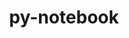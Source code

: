 ---
title: "py-notebook"
layout: cache
categories: [package, develop]
meta: {"compilers": ["gcc@=11.4.0", "gcc@=9.4.0", "oneapi@=2024.2.1"], "num_specs": 92, "num_specs_by_stack": {"e4s": 31, "e4s-neoverse-v2": 12, "e4s-neoverse_v1": 9, "e4s-oneapi": 27, "e4s-power": 8, "root": 92}, "oss": ["ubuntu20.04", "ubuntu22.04"], "platforms": ["linux"], "stacks": ["e4s", "e4s-neoverse-v2", "e4s-neoverse_v1", "e4s-oneapi", "e4s-power", "root"], "targets": ["neoverse_v1", "neoverse_v2", "ppc64le", "x86_64_v3"], "versions": ["6.4.12", "6.5.4"]}
spec_details: [{"compiler": "gcc@=9.4.0", "hash": "22qnpxyyilo4kcudxokat73va2dsnzis", "os": "ubuntu20.04", "platform": "linux", "size": "-", "stacks": ["e4s-power", "root"], "target": "ppc64le", "variants": ["build_system=python_pip"], "versions": ["6.4.12"]}, {"compiler": "oneapi@=2024.2.1", "hash": "2bd5v6fpkmgsg5galmc5obp4provbqz4", "os": "ubuntu22.04", "platform": "linux", "size": "-", "stacks": ["e4s-oneapi", "root"], "target": "x86_64_v3", "variants": ["build_system=python_pip"], "versions": ["6.4.12"]}, {"compiler": "gcc@=11.4.0", "hash": "2ec62azixuerehvycvz6dp7gduf4ralc", "os": "ubuntu22.04", "platform": "linux", "size": "-", "stacks": ["e4s", "root"], "target": "x86_64_v3", "variants": ["build_system=python_pip"], "versions": ["6.5.4"]}, {"compiler": "oneapi@=2024.2.1", "hash": "34b6n2er3tszu3sbwc5uj3pwu7o6l53g", "os": "ubuntu22.04", "platform": "linux", "size": "-", "stacks": ["root"], "target": "x86_64_v3", "variants": ["build_system=python_pip"], "versions": ["6.5.4"]}, {"compiler": "gcc@=11.4.0", "hash": "3d53ytr76ztub333qc2vihti2bz4g4qu", "os": "ubuntu22.04", "platform": "linux", "size": "-", "stacks": ["e4s-neoverse_v1", "root"], "target": "neoverse_v1", "variants": ["build_system=python_pip"], "versions": ["6.5.4"]}, {"compiler": "gcc@=11.4.0", "hash": "3nmhsddxqf3kkmnqneankom7yvyslwvl", "os": "ubuntu22.04", "platform": "linux", "size": "-", "stacks": ["e4s", "root"], "target": "x86_64_v3", "variants": ["build_system=python_pip"], "versions": ["6.5.4"]}, {"compiler": "gcc@=11.4.0", "hash": "43ljoqzqhn3nwr2auh2n7jqgof2g7fuq", "os": "ubuntu22.04", "platform": "linux", "size": "-", "stacks": ["e4s", "root"], "target": "x86_64_v3", "variants": ["build_system=python_pip"], "versions": ["6.5.4"]}, {"compiler": "oneapi@=2024.2.1", "hash": "44b5do4lx4363lksazyxuf77xjebasep", "os": "ubuntu22.04", "platform": "linux", "size": "-", "stacks": ["e4s-oneapi", "root"], "target": "x86_64_v3", "variants": ["build_system=python_pip"], "versions": ["6.4.12"]}, {"compiler": "gcc@=11.4.0", "hash": "4ubdgg22jtsidnluoynifzcxhwyflpz4", "os": "ubuntu22.04", "platform": "linux", "size": "-", "stacks": ["e4s", "root"], "target": "x86_64_v3", "variants": ["build_system=python_pip"], "versions": ["6.5.4"]}, {"compiler": "gcc@=11.4.0", "hash": "5b2t2qra2vsvlxnnceurwtg64d4w3wx7", "os": "ubuntu22.04", "platform": "linux", "size": "-", "stacks": ["e4s-neoverse_v1", "root"], "target": "neoverse_v1", "variants": ["build_system=python_pip"], "versions": ["6.5.4"]}, {"compiler": "gcc@=11.4.0", "hash": "6duw5nd75sxe2ah622vfyhyfcxdeywcx", "os": "ubuntu22.04", "platform": "linux", "size": "-", "stacks": ["root"], "target": "x86_64_v3", "variants": ["build_system=python_pip"], "versions": ["6.5.4"]}, {"compiler": "gcc@=11.4.0", "hash": "6f5u22bbdbadkechihtkf4y6k2ieafts", "os": "ubuntu22.04", "platform": "linux", "size": "-", "stacks": ["e4s-neoverse_v1", "root"], "target": "neoverse_v1", "variants": ["build_system=python_pip"], "versions": ["6.5.4"]}, {"compiler": "oneapi@=2024.2.1", "hash": "6xvw6zfv5rmmrssnm5ybx6xzq6byyuqs", "os": "ubuntu22.04", "platform": "linux", "size": "-", "stacks": ["e4s-oneapi", "root"], "target": "x86_64_v3", "variants": ["build_system=python_pip"], "versions": ["6.5.4"]}, {"compiler": "gcc@=11.4.0", "hash": "6ynp7zxo5lgwfhxdrrnkv2cewwk4mlzq", "os": "ubuntu22.04", "platform": "linux", "size": "-", "stacks": ["e4s-neoverse-v2", "root"], "target": "neoverse_v2", "variants": ["build_system=python_pip"], "versions": ["6.5.4"]}, {"compiler": "oneapi@=2024.2.1", "hash": "7gza3mzjngpbaz5e2pxyevhph626hfiz", "os": "ubuntu22.04", "platform": "linux", "size": "-", "stacks": ["e4s-oneapi", "root"], "target": "x86_64_v3", "variants": ["build_system=python_pip"], "versions": ["6.5.4"]}, {"compiler": "gcc@=11.4.0", "hash": "az2dmfnwfc453onwx3fn5txf6ua3cgqz", "os": "ubuntu22.04", "platform": "linux", "size": "-", "stacks": ["root"], "target": "x86_64_v3", "variants": ["build_system=python_pip"], "versions": ["6.5.4"]}, {"compiler": "gcc@=11.4.0", "hash": "be4pjowlgwigqyajhlhugwrovhtvyneo", "os": "ubuntu22.04", "platform": "linux", "size": "-", "stacks": ["root"], "target": "x86_64_v3", "variants": ["build_system=python_pip"], "versions": ["6.5.4"]}, {"compiler": "gcc@=11.4.0", "hash": "bg5e3kzfryhph4ej6clsbk6rry32a5uk", "os": "ubuntu22.04", "platform": "linux", "size": "-", "stacks": ["e4s-neoverse-v2", "root"], "target": "neoverse_v2", "variants": ["build_system=python_pip"], "versions": ["6.5.4"]}, {"compiler": "gcc@=11.4.0", "hash": "bglx36jah3uamjy7dsqyxwpjlernhqh2", "os": "ubuntu22.04", "platform": "linux", "size": "-", "stacks": ["e4s", "root"], "target": "x86_64_v3", "variants": ["build_system=python_pip"], "versions": ["6.5.4"]}, {"compiler": "gcc@=11.4.0", "hash": "bvvvcwlqcyj7g563bndvsf3uouendjnk", "os": "ubuntu22.04", "platform": "linux", "size": "-", "stacks": ["e4s", "root"], "target": "x86_64_v3", "variants": ["build_system=python_pip"], "versions": ["6.5.4"]}, {"compiler": "oneapi@=2024.2.1", "hash": "ce4xpythaxejjsc7laau6ey23aj37hg3", "os": "ubuntu22.04", "platform": "linux", "size": "-", "stacks": ["e4s-oneapi", "root"], "target": "x86_64_v3", "variants": ["build_system=python_pip"], "versions": ["6.4.12"]}, {"compiler": "gcc@=11.4.0", "hash": "cxy5q7piygkggs6saksm32wemk24gkgf", "os": "ubuntu22.04", "platform": "linux", "size": "-", "stacks": ["e4s", "root"], "target": "x86_64_v3", "variants": ["build_system=python_pip"], "versions": ["6.5.4"]}, {"compiler": "gcc@=11.4.0", "hash": "d2mqz2vgmbjfgqpiuktyh3nscxq4ithb", "os": "ubuntu22.04", "platform": "linux", "size": "-", "stacks": ["e4s", "root"], "target": "x86_64_v3", "variants": ["build_system=python_pip"], "versions": ["6.5.4"]}, {"compiler": "gcc@=11.4.0", "hash": "d3ylebj6xlzxnnsc522ijwcshyzqr5wa", "os": "ubuntu22.04", "platform": "linux", "size": "-", "stacks": ["e4s-neoverse-v2", "root"], "target": "neoverse_v2", "variants": ["build_system=python_pip"], "versions": ["6.5.4"]}, {"compiler": "gcc@=11.4.0", "hash": "d7eo7yljdnfrs632xepm3verptaaye4i", "os": "ubuntu22.04", "platform": "linux", "size": "-", "stacks": ["e4s-neoverse-v2", "root"], "target": "neoverse_v2", "variants": ["build_system=python_pip"], "versions": ["6.5.4"]}, {"compiler": "oneapi@=2024.2.1", "hash": "diby4wtytuvpljfjx27acfyd625pmp56", "os": "ubuntu22.04", "platform": "linux", "size": "-", "stacks": ["e4s-oneapi", "root"], "target": "x86_64_v3", "variants": ["build_system=python_pip"], "versions": ["6.5.4"]}, {"compiler": "gcc@=11.4.0", "hash": "dkzxnegqbbndxt3vl3sctfrcafo32alb", "os": "ubuntu22.04", "platform": "linux", "size": "-", "stacks": ["e4s", "root"], "target": "x86_64_v3", "variants": ["build_system=python_pip"], "versions": ["6.5.4"]}, {"compiler": "oneapi@=2024.2.1", "hash": "e46jbp5q5sumlzufuabzc6gvca45z2kv", "os": "ubuntu22.04", "platform": "linux", "size": "-", "stacks": ["e4s-oneapi", "root"], "target": "x86_64_v3", "variants": ["build_system=python_pip"], "versions": ["6.4.12"]}, {"compiler": "oneapi@=2024.2.1", "hash": "eybietjiyiac5bpv4l2tcw7vtaigxnpc", "os": "ubuntu22.04", "platform": "linux", "size": "-", "stacks": ["e4s-oneapi", "root"], "target": "x86_64_v3", "variants": ["build_system=python_pip"], "versions": ["6.5.4"]}, {"compiler": "gcc@=9.4.0", "hash": "f6m5runisr24rxzlrmwmlvqec3av6kn3", "os": "ubuntu20.04", "platform": "linux", "size": "-", "stacks": ["e4s-power", "root"], "target": "ppc64le", "variants": ["build_system=python_pip"], "versions": ["6.5.4"]}, {"compiler": "gcc@=11.4.0", "hash": "fj3hz7brfksm62umjoqvlu6hvsjxkoyv", "os": "ubuntu22.04", "platform": "linux", "size": "-", "stacks": ["e4s", "root"], "target": "x86_64_v3", "variants": ["build_system=python_pip"], "versions": ["6.5.4"]}, {"compiler": "gcc@=11.4.0", "hash": "fms6pocl7njce4ebcifbz746nj2hpgdl", "os": "ubuntu22.04", "platform": "linux", "size": "-", "stacks": ["e4s", "root"], "target": "x86_64_v3", "variants": ["build_system=python_pip"], "versions": ["6.5.4"]}, {"compiler": "gcc@=11.4.0", "hash": "fpjizqfvvkaiobjv4h7i77gmfmuc54fl", "os": "ubuntu22.04", "platform": "linux", "size": "-", "stacks": ["e4s-neoverse-v2", "root"], "target": "neoverse_v2", "variants": ["build_system=python_pip"], "versions": ["6.5.4"]}, {"compiler": "gcc@=11.4.0", "hash": "fu3tom3ulfpertzri4zyjns3l3a2csib", "os": "ubuntu22.04", "platform": "linux", "size": "-", "stacks": ["e4s", "root"], "target": "x86_64_v3", "variants": ["build_system=python_pip"], "versions": ["6.5.4"]}, {"compiler": "gcc@=11.4.0", "hash": "gogfzdmpehrzzzkdycyybydmdj5utdc2", "os": "ubuntu22.04", "platform": "linux", "size": "-", "stacks": ["e4s-neoverse-v2", "root"], "target": "neoverse_v2", "variants": ["build_system=python_pip"], "versions": ["6.5.4"]}, {"compiler": "gcc@=11.4.0", "hash": "gssrb4m5z4gixnedxlfkg4jqirt5esoy", "os": "ubuntu22.04", "platform": "linux", "size": "-", "stacks": ["e4s", "root"], "target": "x86_64_v3", "variants": ["build_system=python_pip"], "versions": ["6.5.4"]}, {"compiler": "oneapi@=2024.2.1", "hash": "gzbdqz4soxcmqdfutmshptettvglpld3", "os": "ubuntu22.04", "platform": "linux", "size": "-", "stacks": ["e4s-oneapi", "root"], "target": "x86_64_v3", "variants": ["build_system=python_pip"], "versions": ["6.5.4"]}, {"compiler": "gcc@=11.4.0", "hash": "he4fqsjzpo7bb3rprpgypc5etaldtpon", "os": "ubuntu22.04", "platform": "linux", "size": "-", "stacks": ["e4s", "root"], "target": "x86_64_v3", "variants": ["build_system=python_pip"], "versions": ["6.5.4"]}, {"compiler": "gcc@=11.4.0", "hash": "hkruc3namfaezgi55klmloeamfirmyge", "os": "ubuntu22.04", "platform": "linux", "size": "-", "stacks": ["e4s-neoverse_v1", "root"], "target": "neoverse_v1", "variants": ["build_system=python_pip"], "versions": ["6.5.4"]}, {"compiler": "oneapi@=2024.2.1", "hash": "hqc4zqio46mbmnijk3yy6vs3cha2756k", "os": "ubuntu22.04", "platform": "linux", "size": "-", "stacks": ["e4s-oneapi", "root"], "target": "x86_64_v3", "variants": ["build_system=python_pip"], "versions": ["6.5.4"]}, {"compiler": "gcc@=11.4.0", "hash": "huovmkcpewmz3z5ht5a3kqcmhrs6pts6", "os": "ubuntu22.04", "platform": "linux", "size": "-", "stacks": ["e4s", "root"], "target": "x86_64_v3", "variants": ["build_system=python_pip"], "versions": ["6.5.4"]}, {"compiler": "gcc@=11.4.0", "hash": "hzym4uomt3eyxg32wr76esb6mjsk5vsw", "os": "ubuntu22.04", "platform": "linux", "size": "-", "stacks": ["e4s", "root"], "target": "x86_64_v3", "variants": ["build_system=python_pip"], "versions": ["6.5.4"]}, {"compiler": "oneapi@=2024.2.1", "hash": "irlgtblqrk5pmcei2l7si4l27lg4rcqs", "os": "ubuntu22.04", "platform": "linux", "size": "-", "stacks": ["e4s-oneapi", "root"], "target": "x86_64_v3", "variants": ["build_system=python_pip"], "versions": ["6.5.4"]}, {"compiler": "gcc@=11.4.0", "hash": "j6gzzrqkgn5ctlfc5mc5trevuhpsihrq", "os": "ubuntu22.04", "platform": "linux", "size": "-", "stacks": ["e4s", "root"], "target": "x86_64_v3", "variants": ["build_system=python_pip"], "versions": ["6.5.4"]}, {"compiler": "oneapi@=2024.2.1", "hash": "ji44hslsprdlegegwp23zrmwcesdwl75", "os": "ubuntu22.04", "platform": "linux", "size": "-", "stacks": ["e4s-oneapi", "root"], "target": "x86_64_v3", "variants": ["build_system=python_pip"], "versions": ["6.5.4"]}, {"compiler": "gcc@=11.4.0", "hash": "kg4cxlivrmnvvbej47v532vcp5xkdu6l", "os": "ubuntu22.04", "platform": "linux", "size": "-", "stacks": ["e4s", "root"], "target": "x86_64_v3", "variants": ["build_system=python_pip"], "versions": ["6.5.4"]}, {"compiler": "oneapi@=2024.2.1", "hash": "khvb75vru4i2xzuxcbn5ml6satj3t74g", "os": "ubuntu22.04", "platform": "linux", "size": "-", "stacks": ["e4s-oneapi", "root"], "target": "x86_64_v3", "variants": ["build_system=python_pip"], "versions": ["6.5.4"]}, {"compiler": "gcc@=11.4.0", "hash": "l3ngyunfrd27y4n2u2al65r6jfti7el2", "os": "ubuntu22.04", "platform": "linux", "size": "-", "stacks": ["e4s", "root"], "target": "x86_64_v3", "variants": ["build_system=python_pip"], "versions": ["6.5.4"]}, {"compiler": "oneapi@=2024.2.1", "hash": "l3o2yvcywksvsis5jerj4cx353v2u6on", "os": "ubuntu22.04", "platform": "linux", "size": "-", "stacks": ["e4s-oneapi", "root"], "target": "x86_64_v3", "variants": ["build_system=python_pip"], "versions": ["6.5.4"]}, {"compiler": "gcc@=9.4.0", "hash": "li4va4pyavsk4uixhmdmuzkp7ylmokun", "os": "ubuntu20.04", "platform": "linux", "size": "-", "stacks": ["e4s-power", "root"], "target": "ppc64le", "variants": ["build_system=python_pip"], "versions": ["6.5.4"]}, {"compiler": "gcc@=11.4.0", "hash": "lnfuy4tqxuyahibjupxhd2vzrux2uxlt", "os": "ubuntu22.04", "platform": "linux", "size": "-", "stacks": ["e4s-neoverse_v1", "root"], "target": "neoverse_v1", "variants": ["build_system=python_pip"], "versions": ["6.5.4"]}, {"compiler": "gcc@=11.4.0", "hash": "mv4vun7dpqw24x6mns6noqhbpuvvmg6z", "os": "ubuntu22.04", "platform": "linux", "size": "-", "stacks": ["e4s-neoverse_v1", "root"], "target": "neoverse_v1", "variants": ["build_system=python_pip"], "versions": ["6.5.4"]}, {"compiler": "oneapi@=2024.2.1", "hash": "n4pxrsy7mefhhsd5pebxmowccxc3tvmh", "os": "ubuntu22.04", "platform": "linux", "size": "-", "stacks": ["e4s-oneapi", "root"], "target": "x86_64_v3", "variants": ["build_system=python_pip"], "versions": ["6.5.4"]}, {"compiler": "gcc@=11.4.0", "hash": "nfbdmwi5haes6bttb4pjvyxbmlh2xjfk", "os": "ubuntu22.04", "platform": "linux", "size": "-", "stacks": ["e4s", "root"], "target": "x86_64_v3", "variants": ["build_system=python_pip"], "versions": ["6.5.4"]}, {"compiler": "gcc@=11.4.0", "hash": "nquywvmmeb6syao5z5vilftthgxfkmcw", "os": "ubuntu22.04", "platform": "linux", "size": "-", "stacks": ["e4s-neoverse-v2", "root"], "target": "neoverse_v2", "variants": ["build_system=python_pip"], "versions": ["6.5.4"]}, {"compiler": "oneapi@=2024.2.1", "hash": "o4srrbgkmyopbr44o2oex7a2a4ckbu7q", "os": "ubuntu22.04", "platform": "linux", "size": "-", "stacks": ["e4s-oneapi", "root"], "target": "x86_64_v3", "variants": ["build_system=python_pip"], "versions": ["6.5.4"]}, {"compiler": "gcc@=11.4.0", "hash": "oecm4vtpnpes2c6x7hks43vsw7ygdwei", "os": "ubuntu22.04", "platform": "linux", "size": "-", "stacks": ["e4s", "root"], "target": "x86_64_v3", "variants": ["build_system=python_pip"], "versions": ["6.5.4"]}, {"compiler": "oneapi@=2024.2.1", "hash": "oyx5jsiuicasiiijnk5fkmhoepgpyhyl", "os": "ubuntu22.04", "platform": "linux", "size": "-", "stacks": ["e4s-oneapi", "root"], "target": "x86_64_v3", "variants": ["build_system=python_pip"], "versions": ["6.4.12"]}, {"compiler": "gcc@=11.4.0", "hash": "q2rmabfvmt3xhemw3mxxdxkk7u5hmmed", "os": "ubuntu22.04", "platform": "linux", "size": "-", "stacks": ["e4s-neoverse_v1", "root"], "target": "neoverse_v1", "variants": ["build_system=python_pip"], "versions": ["6.5.4"]}, {"compiler": "gcc@=9.4.0", "hash": "qdkxeuyb4ckxx42s744h2bojh62q4cfg", "os": "ubuntu20.04", "platform": "linux", "size": "-", "stacks": ["e4s-power", "root"], "target": "ppc64le", "variants": ["build_system=python_pip"], "versions": ["6.4.12"]}, {"compiler": "oneapi@=2024.2.1", "hash": "qeho63csus3nyk2go4725q2d2subfut4", "os": "ubuntu22.04", "platform": "linux", "size": "-", "stacks": ["e4s-oneapi", "root"], "target": "x86_64_v3", "variants": ["build_system=python_pip"], "versions": ["6.4.12"]}, {"compiler": "oneapi@=2024.2.1", "hash": "qr7opgcoxeiarrjaqwbahbv7kpjxlm2c", "os": "ubuntu22.04", "platform": "linux", "size": "-", "stacks": ["e4s-oneapi", "root"], "target": "x86_64_v3", "variants": ["build_system=python_pip"], "versions": ["6.5.4"]}, {"compiler": "gcc@=11.4.0", "hash": "r553t75bbbcpupnvlrdg4t23bzldiqgz", "os": "ubuntu22.04", "platform": "linux", "size": "-", "stacks": ["e4s-neoverse-v2", "root"], "target": "neoverse_v2", "variants": ["build_system=python_pip"], "versions": ["6.5.4"]}, {"compiler": "oneapi@=2024.2.1", "hash": "r5sbqcwcooatprzwbimvvllatglcksiu", "os": "ubuntu22.04", "platform": "linux", "size": "-", "stacks": ["e4s-oneapi", "root"], "target": "x86_64_v3", "variants": ["build_system=python_pip"], "versions": ["6.5.4"]}, {"compiler": "gcc@=11.4.0", "hash": "rad4wsk7dfnrwqtesdadpxqt6yiz4jzk", "os": "ubuntu22.04", "platform": "linux", "size": "-", "stacks": ["e4s", "root"], "target": "x86_64_v3", "variants": ["build_system=python_pip"], "versions": ["6.5.4"]}, {"compiler": "oneapi@=2024.2.1", "hash": "ri4v6l34jlgkmz42jjxvsqm64ycna5pr", "os": "ubuntu22.04", "platform": "linux", "size": "-", "stacks": ["e4s-oneapi", "root"], "target": "x86_64_v3", "variants": ["build_system=python_pip"], "versions": ["6.4.12"]}, {"compiler": "gcc@=11.4.0", "hash": "s7efy4kxk2lj46vhtpbepngl3stniddk", "os": "ubuntu22.04", "platform": "linux", "size": "-", "stacks": ["e4s-neoverse-v2", "root"], "target": "neoverse_v2", "variants": ["build_system=python_pip"], "versions": ["6.5.4"]}, {"compiler": "gcc@=11.4.0", "hash": "so2hewtiltjya5kbwdfmgxl7ramyk4r2", "os": "ubuntu22.04", "platform": "linux", "size": "-", "stacks": ["e4s", "root"], "target": "x86_64_v3", "variants": ["build_system=python_pip"], "versions": ["6.5.4"]}, {"compiler": "oneapi@=2024.2.1", "hash": "sovmqym7djknnowboefyiydiopiadqnf", "os": "ubuntu22.04", "platform": "linux", "size": "-", "stacks": ["e4s-oneapi", "root"], "target": "x86_64_v3", "variants": ["build_system=python_pip"], "versions": ["6.5.4"]}, {"compiler": "gcc@=9.4.0", "hash": "tffk7tqawbpinzb2tnuxsjtsdf4wuqu5", "os": "ubuntu20.04", "platform": "linux", "size": "-", "stacks": ["e4s-power", "root"], "target": "ppc64le", "variants": ["build_system=python_pip"], "versions": ["6.5.4"]}, {"compiler": "gcc@=11.4.0", "hash": "tjlj6x2i722yjpwbt5h6zmeikmnmwjiq", "os": "ubuntu22.04", "platform": "linux", "size": "-", "stacks": ["e4s", "root"], "target": "x86_64_v3", "variants": ["build_system=python_pip"], "versions": ["6.5.4"]}, {"compiler": "gcc@=11.4.0", "hash": "tm3vusdakt5g36wipijoh2xjxukjr7if", "os": "ubuntu22.04", "platform": "linux", "size": "-", "stacks": ["e4s", "root"], "target": "x86_64_v3", "variants": ["build_system=python_pip"], "versions": ["6.5.4"]}, {"compiler": "gcc@=11.4.0", "hash": "ujdfp5g7xds733t5awbkzn43yhm3oaur", "os": "ubuntu22.04", "platform": "linux", "size": "-", "stacks": ["e4s-neoverse-v2", "root"], "target": "neoverse_v2", "variants": ["build_system=python_pip"], "versions": ["6.5.4"]}, {"compiler": "gcc@=9.4.0", "hash": "uwhvcc6jngfb3dou7s4n52fg7fs3uwst", "os": "ubuntu20.04", "platform": "linux", "size": "-", "stacks": ["e4s-power", "root"], "target": "ppc64le", "variants": ["build_system=python_pip"], "versions": ["6.5.4"]}, {"compiler": "gcc@=11.4.0", "hash": "v2l5dnnbo2xaryvpxkjti4ezk3azbtia", "os": "ubuntu22.04", "platform": "linux", "size": "-", "stacks": ["e4s", "root"], "target": "x86_64_v3", "variants": ["build_system=python_pip"], "versions": ["6.5.4"]}, {"compiler": "gcc@=9.4.0", "hash": "v6kwmr7voxhfev7ehv2l45fcqt3sc47t", "os": "ubuntu20.04", "platform": "linux", "size": "-", "stacks": ["e4s-power", "root"], "target": "ppc64le", "variants": ["build_system=python_pip"], "versions": ["6.5.4"]}, {"compiler": "oneapi@=2024.2.1", "hash": "vearndnptbf4chrx2qcguyzk4waqibgk", "os": "ubuntu22.04", "platform": "linux", "size": "-", "stacks": ["e4s-oneapi", "root"], "target": "x86_64_v3", "variants": ["build_system=python_pip"], "versions": ["6.5.4"]}, {"compiler": "oneapi@=2024.2.1", "hash": "vhzucol3hanh6xxzq23hz7cm67xum5jd", "os": "ubuntu22.04", "platform": "linux", "size": "-", "stacks": ["e4s-oneapi", "root"], "target": "x86_64_v3", "variants": ["build_system=python_pip"], "versions": ["6.4.12"]}, {"compiler": "gcc@=11.4.0", "hash": "vqfcta5ikqz3qsnyvyipm5mcczjijfkp", "os": "ubuntu22.04", "platform": "linux", "size": "-", "stacks": ["e4s-neoverse-v2", "root"], "target": "neoverse_v2", "variants": ["build_system=python_pip"], "versions": ["6.5.4"]}, {"compiler": "gcc@=11.4.0", "hash": "vrcqpcog5r4usxnsqxtgifg6u3u5cost", "os": "ubuntu22.04", "platform": "linux", "size": "-", "stacks": ["e4s", "root"], "target": "x86_64_v3", "variants": ["build_system=python_pip"], "versions": ["6.5.4"]}, {"compiler": "gcc@=11.4.0", "hash": "wtsdpz3yiih7vwufiy7dzhp66k6jbvxe", "os": "ubuntu22.04", "platform": "linux", "size": "-", "stacks": ["e4s", "root"], "target": "x86_64_v3", "variants": ["build_system=python_pip"], "versions": ["6.5.4"]}, {"compiler": "gcc@=11.4.0", "hash": "x57fyf74xucixfzutbyrxuporgdq3pzv", "os": "ubuntu22.04", "platform": "linux", "size": "-", "stacks": ["e4s-neoverse-v2", "root"], "target": "neoverse_v2", "variants": ["build_system=python_pip"], "versions": ["6.5.4"]}, {"compiler": "gcc@=9.4.0", "hash": "xnmumokwtc7qibycoephwsqjgvgkjyma", "os": "ubuntu20.04", "platform": "linux", "size": "-", "stacks": ["e4s-power", "root"], "target": "ppc64le", "variants": ["build_system=python_pip"], "versions": ["6.5.4"]}, {"compiler": "gcc@=11.4.0", "hash": "y34eqriyy7jgh2fles44fuboeuyxr54k", "os": "ubuntu22.04", "platform": "linux", "size": "-", "stacks": ["e4s", "root"], "target": "x86_64_v3", "variants": ["build_system=python_pip"], "versions": ["6.5.4"]}, {"compiler": "gcc@=11.4.0", "hash": "yd4jku74cclbwkws7uskbkumnp2gvbmx", "os": "ubuntu22.04", "platform": "linux", "size": "-", "stacks": ["e4s", "root"], "target": "x86_64_v3", "variants": ["build_system=python_pip"], "versions": ["6.5.4"]}, {"compiler": "oneapi@=2024.2.1", "hash": "ydw75ah2plc3e7hethf4o4h5xfj3refh", "os": "ubuntu22.04", "platform": "linux", "size": "-", "stacks": ["e4s-oneapi", "root"], "target": "x86_64_v3", "variants": ["build_system=python_pip"], "versions": ["6.5.4"]}, {"compiler": "gcc@=11.4.0", "hash": "yk4t2llfpl2eytxv5ji2xw4ahcv3wzsg", "os": "ubuntu22.04", "platform": "linux", "size": "-", "stacks": ["e4s", "root"], "target": "x86_64_v3", "variants": ["build_system=python_pip"], "versions": ["6.5.4"]}, {"compiler": "gcc@=11.4.0", "hash": "ylqxpnkrso7pidbrayzjzqr4iqjzl3x4", "os": "ubuntu22.04", "platform": "linux", "size": "-", "stacks": ["e4s-neoverse_v1", "root"], "target": "neoverse_v1", "variants": ["build_system=python_pip"], "versions": ["6.5.4"]}, {"compiler": "oneapi@=2024.2.1", "hash": "yqlnuups263cf2yv6gqxatstwv67oe7z", "os": "ubuntu22.04", "platform": "linux", "size": "-", "stacks": ["e4s-oneapi", "root"], "target": "x86_64_v3", "variants": ["build_system=python_pip"], "versions": ["6.5.4"]}, {"compiler": "oneapi@=2024.2.1", "hash": "yyq2oayq6fcug3nvn2gjv5ydmpkrjdzc", "os": "ubuntu22.04", "platform": "linux", "size": "-", "stacks": ["e4s-oneapi", "root"], "target": "x86_64_v3", "variants": ["build_system=python_pip"], "versions": ["6.4.12"]}, {"compiler": "gcc@=11.4.0", "hash": "zuvrlcd6mmrdu5u76pozzdxdkbh37y3v", "os": "ubuntu22.04", "platform": "linux", "size": "-", "stacks": ["e4s-neoverse_v1", "root"], "target": "neoverse_v1", "variants": ["build_system=python_pip"], "versions": ["6.5.4"]}, {"compiler": "gcc@=11.4.0", "hash": "zyteafen4hxnpoteja2pkc5ft7axyeyk", "os": "ubuntu22.04", "platform": "linux", "size": "-", "stacks": ["root"], "target": "neoverse_v2", "variants": ["build_system=python_pip"], "versions": ["6.5.4"]}]
---